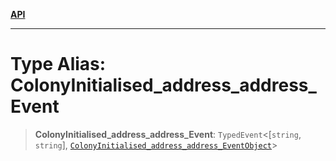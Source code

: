 [**API**](../../../README.md)

***

# Type Alias: ColonyInitialised\_address\_address\_Event

> **ColonyInitialised\_address\_address\_Event**: `TypedEvent`\<\[`string`, `string`\], [`ColonyInitialised_address_address_EventObject`](../interfaces/ColonyInitialised_address_address_EventObject.md)\>
